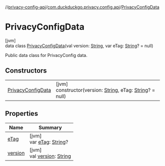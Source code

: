 //[privacy-config-api](../../../index.md)/[com.duckduckgo.privacy.config.api](../index.md)/[PrivacyConfigData](index.md)

# PrivacyConfigData

[jvm]\
data class [PrivacyConfigData](index.md)(val version: [String](https://kotlinlang.org/api/latest/jvm/stdlib/kotlin/-string/index.html), var eTag: [String](https://kotlinlang.org/api/latest/jvm/stdlib/kotlin/-string/index.html)? = null)

Public data class for PrivacyConfig data.

## Constructors

| | |
|---|---|
| [PrivacyConfigData](-privacy-config-data.md) | [jvm]<br>constructor(version: [String](https://kotlinlang.org/api/latest/jvm/stdlib/kotlin/-string/index.html), eTag: [String](https://kotlinlang.org/api/latest/jvm/stdlib/kotlin/-string/index.html)? = null) |

## Properties

| Name | Summary |
|---|---|
| [eTag](e-tag.md) | [jvm]<br>var [eTag](e-tag.md): [String](https://kotlinlang.org/api/latest/jvm/stdlib/kotlin/-string/index.html)? |
| [version](version.md) | [jvm]<br>val [version](version.md): [String](https://kotlinlang.org/api/latest/jvm/stdlib/kotlin/-string/index.html) |

